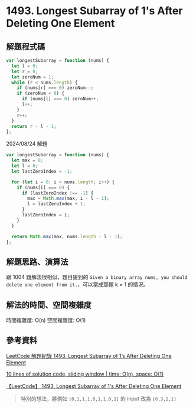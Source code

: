 # 1493. Longest Subarray of 1's After Deleting One Element

## 解題程式碼

```javascript
var longestSubarray = function (nums) {
  let l = 0;
  let r = 0;
  let zeroNum = 1;
  while (r < nums.length) {
    if (nums[r] === 0) zeroNum--;
    if (zeroNum < 0) {
      if (nums[l] === 0) zeroNum++;
      l++;
    }
    r++;
  }
  return r - l - 1;
};
```

2024/08/24 解題

```javascript
var longestSubarray = function (nums) {
  let max = 0;
  let l = 0;
  let lastZeroIndex = -1;

  for (let i = 0; i < nums.length; i++) {
    if (nums[i] === 0) {
      if (lastZeroIndex !== -1) {
        max = Math.max(max, i - l - 1);
        l = lastZeroIndex + 1;
      }
      lastZeroIndex = i;
    }
  }

  return Math.max(max, nums.length - l - 1);
};
```

## 解題思路、演算法

跟 1004 題解法很相似，題目提到的 `Given a binary array nums, you should delete one element from it.`，可以當成那題 k = 1 的情況。

## 解法的時間、空間複雜度

時間複雜度: O(n)
空間複雜度: O(1)

## 參考資料

[LeetCode 解題紀錄 1493. Longest Subarray of 1’s After Deleting One Element](https://kevinchung0921.medium.com/leetcode-%E8%A7%A3%E9%A1%8C%E7%B4%80%E9%8C%84-1493-longest-subarray-of-1s-after-deleting-one-element-dc9fde5864d9)

[10 lines of solution code, sliding window | time: O(n), space: O(1)](https://leetcode.com/problems/longest-subarray-of-1s-after-deleting-one-element/solutions/3094889/10-lines-of-solution-code-sliding-window-time-o-n-space-o-1/?envType=study-plan-v2&envId=leetcode-75)

[【LeetCode】 1493. Longest Subarray of 1's After Deleting One Element](https://hackmd.io/@Zero871015/LeetCode-1493?utm_source=preview-mode&utm_medium=rec)

> 特別的想法，將例如 `[0,1,1,1,0,1,1,0,1]` 的 input 改為 `[0,3,2,1]`
